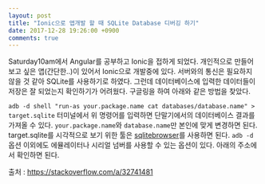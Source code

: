 ```yaml
---
layout: post
title: "Ionic으로 앱개발 할 때 SQLite Database 디버깅 하기"
date: 2017-12-28 19:26:00 +0900
comments: true
---
```

Saturday10am에서 Angular를 공부하고 Ionic을 접하게 되었다.
개인적으로 만들어보고 싶은 앱(간단한..)이 있어서 Ionic으로 개발중에 있다.
서버와의 통신은 필요하지 않을 것 같아 SQLite를 사용하기로 하였다.
그런데 데이터베이스에 입력한 데이터들이 저장은 잘 되었는지 확인하기가 어려웠다.
구글링을 하여 아래와 같은 방법을 찾았다.

`adb -d shell "run-as your.package.name cat databases/database.name" > target.sqlite`
터미널에서 위 명령어를 입력하면 단말기에서의 데이터베이스 결과를 가져올 수 있다.
`your.package.name`와 `database.name`만 본인에 맞게 변경하면 된다.
target.sqlite를 시각적으로 보기 위한 툴은 [sqlitebrowser][sqlitebrowser]를 사용하면 된다.
`adb -d` 옵션 이외에도 에뮬레이터나 시리얼 넘버를 사용할 수 있는 옵션이 있다.
아래의 주소에서 확인하면 된다.

출처 : https://stackoverflow.com/a/32741481

[sqlitebrowser]: http://sqlitebrowser.org/
